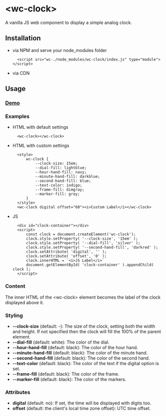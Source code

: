 # &lt;wc-clock&gt;
A vanilla JS web component to display a simple analog clock.

## Installation
- via NPM and serve your node_modules folder

        <script src="wc-./node_modules/wc-clock/index.js" type="module"></script>
- via CDN


## Usage

### [Demo](https://gergely001.github.io/wc-clock/)

### Examples

- HTML with default settings

        <wc-clock></wc-clock>

- HTML with custom settings

        <style>
            wc-clock {
                --clock-size: 15em;
                --dial-fill: lightblue;
                --hour-hand-fill: navy;
                --minute-hand-fill: darkblue;
                --second-hand-fill: blue;
                --text-color: indigo;
                --frame-fill: dimgray;
                --marker-fill: gray;
            }
        </style>
        <wc-clock digital offset="60"><i>Custom Label</i></wc-clock>

- JS

        <div id="clock-container"></div>
        <script>
            const clock = document.createElement('wc-clock');
            clock.style.setProperty( '--clock-size', '15em' );
            clock.style.setProperty( '--dial-fill', 'silver' );
            clock.style.setProperty( '--second-hand-fill', 'darkred' );
            clock.setAttribute( 'digital', '' );
            clock.setAttribute( 'offset', '0' );
            clock.innerHTML = `<i>JS Label</i>`
            document.getElementById( 'clock-container' ).appendChild( clock );
        </script>

### Content
The inner HTML of the &lt;wc-clock&gt; element becomes the label of the clock displayed above it.

### Styling
- **--clock-size** (default: -): The size of the clock, setting both the width and height. If not specified then the clock will fill the 100% of the parent element.
- **--dial-fill** (default: white): The color of the dial.
- **--hour-hand-fill** (default: black): The color of the hour hand.
- **--minute-hand-fill** (default: black): The color of the minute hand.
- **--second-hand-fill** (default: black): The color of the second hand.
- **--text-color** (default: black): The color of the text if the digital option is set.
- **--frame-fill** (default: black): The color of the frame.
- **--marker-fill** (default: black): The color of the markers.

### Attributes
- **digital** (default: no): If set, the time will be displayed with digits too.
- **offset** (default: the client's local time zone offset): UTC time offset.